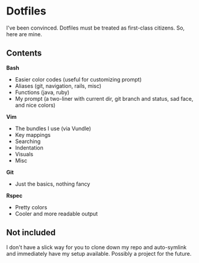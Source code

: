 # Dotfiles

I've been convinced. Dotfiles must be treated as first-class citizens. So, here are mine.

## Contents

**Bash**
- Easier color codes (useful for customizing prompt)
- Aliases (git, navigation, rails, misc)
- Functions (java, ruby)
- My prompt (a two-liner with current dir, git branch and status, sad face, and nice colors)

**Vim**
- The bundles I use (via Vundle)
- Key mappings
- Searching
- Indentation
- Visuals
- Misc

**Git**
- Just the basics, nothing fancy

**Rspec**
- Pretty colors
- Cooler and more readable output


## Not included

I don't have a slick way for you to clone down my repo and auto-symlink and immediately have my setup available. Possibly a project for the future.
